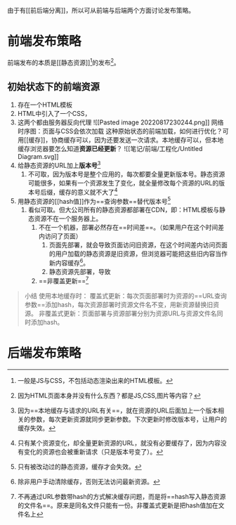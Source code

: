 由于有[[前后端分离]]，所以可从前端与后端两个方面讨论发布策略。
# 前端发布策略
前端发布的本质是[[静态资源]][^1]的发布[^2]。
## 初始状态下的前端资源
1. 存在一个HTML模板
2. HTML中引入了一个CSS，
3. 这两个都由服务器反向代理
![[Pasted image 20220817230244.png]]
网络时序图：页面与CSS会依次加载
这种原始状态的前端加载，如何进行优化？可用[[缓存]]，协商缓存可以，因为还要发送一次请求。本地缓存可以，但本地缓存浏览器要怎么知道**资源已经更新**？
![[笔记/前端/工程化/Untitled Diagram.svg]]
1. 给静态资源的URL加上**版本号**[^3]
	1. 不可取，因为版本号是整个应用的，每次都要全量更新版本号。静态资源可能很多，如果有一个资源发生了变化，就全量修改每个资源的URL的版本号后缀，缓存的意义就不大了[^4]
2. 用静态资源的[[hash值]]作为==查询参数==替代版本号[^5]
	1. 看似可取。但大公司所有的静态资源都部署在CDN，即：HTML模板与静态资源不在一个服务器上。
		1. 不在一个机器，部署必然存在==时间差==。（如果用户在这个时间差内访问了页面）
			1. 页面先部署，就会导致页面访问旧资源，在这个时间差内访问页面的用户加载的静态资源是旧资源，但浏览器可能把这些旧内容当作新内容缓存[^6]。
			2. 静态资源先部署，导致
		2. ==非覆盖更新==[^8]
> 小结
> 使用本地缓存时：
> 覆盖式更新：每次页面部署时为资源的==URL查询参数==添加hash，每次资源部署时资源文件名不变，用新资源替换旧资源。
> 非覆盖式更新：页面部署与资源部署分别为资源URL与资源文件名同时添加hash。
# 后端发布策略

[^1]: 一般是JS与CSS，不包括动态渲染出来的HTML模板。
[^2]: 因为HTML页面本身并没有什么东西？都是JS,CSS,图片等内容？
[^3]: 因为==本地缓存与请求的URL有关==，就在资源的URL后面加上一个版本相关的参数，每次更新资源就同步更新参数。下次更新时修改版本号，让用户的缓存失效。
[^4]: 只有某个资源变化，却全量更新资源的URL，就没有必要缓存了，因为内容没有变化的资源也会被重新请求（只是版本号变了）。
[^5]: 只有被改动过的静态资源，缓存才会失效。
[^6]: 除非用户手动清除缓存，否则无法访问最新资源。
[^8]: 不再通过URL参数带hash的方式解决缓存问题，而是将==hash写入静态资源的文件名==。原来是同名文件只能有一份。非覆盖式更新是把hash值加在文件名上